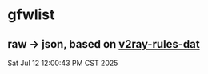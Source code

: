 # gfwlist
## raw -> json, based on [v2ray-rules-dat](https://github.com/Loyalsoldier/v2ray-rules-dat)
Sat Jul 12 12:00:43 PM CST 2025

